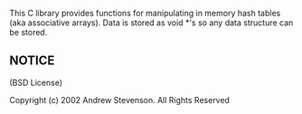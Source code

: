 
This C library provides functions for manipulating in memory hash tables (aka associative arrays). Data is stored as void *'s so any data structure can be stored.


## NOTICE
(BSD License)

Copyright (c) 2002 Andrew Stevenson. All Rights Reserved
